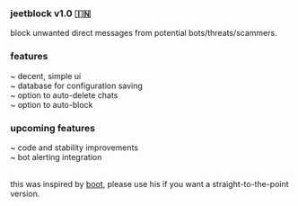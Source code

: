 ### jeetblock v1.0 🇮🇳
block unwanted direct messages from potential bots/threats/scammers.

### features
~ decent, simple ui <br>
~ database for configuration saving <br>
~ option to auto-delete chats <br>
~ option to auto-block <br>

### upcoming features
~ code and stability improvements <br>
~ bot alerting integration <br><br>

this was inspired by [boot](https://t.me/uncarcrashingly), please use his if you want a straight-to-the-point version.
